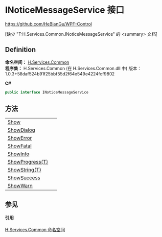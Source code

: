 # INoticeMessageService 接口
https://github.com/HeBianGu/WPF-Control

\[缺少 "T:H.Services.Common.INoticeMessageService" 的 &lt;summary&gt; 文档\]



## Definition
**命名空间：** <a href="b9cdd84f-6623-a51a-f53b-465103ced202">H.Services.Common</a>  
**程序集：** H.Services.Common (在 H.Services.Common.dll 中) 版本：1.0.3+58daf524b91f25bbf55d2f64e549e4224fcf9802

**C#**
``` C#
public interface INoticeMessageService
```



## 方法
<table>
<tr>
<td><a href="6c82b9a9-440d-4d7c-c60c-305774520c88">Show</a></td>
<td> </td></tr>
<tr>
<td><a href="4ee78187-1397-8cda-83fa-905f6c14835e">ShowDialog</a></td>
<td> </td></tr>
<tr>
<td><a href="fabc84bb-ee9d-f3bc-b917-55852ac5c150">ShowError</a></td>
<td> </td></tr>
<tr>
<td><a href="a63e8aa4-cf04-4b55-b086-8b54c7bb2066">ShowFatal</a></td>
<td> </td></tr>
<tr>
<td><a href="22856bac-f25b-23fa-5d21-8b71d403d114">ShowInfo</a></td>
<td> </td></tr>
<tr>
<td><a href="797caaf8-e49a-fa40-ae72-b886c025a095">ShowProgress(T)</a></td>
<td> </td></tr>
<tr>
<td><a href="f43c063e-5368-a099-166e-ff5b9da1d13b">ShowString(T)</a></td>
<td> </td></tr>
<tr>
<td><a href="d638f648-efc4-dcfd-6baf-4dedc4c1ff99">ShowSuccess</a></td>
<td> </td></tr>
<tr>
<td><a href="203aa05e-2c78-7a8f-2927-13501a7a6795">ShowWarn</a></td>
<td> </td></tr>
</table>

## 参见


#### 引用
<a href="b9cdd84f-6623-a51a-f53b-465103ced202">H.Services.Common 命名空间</a>  
